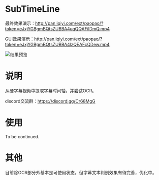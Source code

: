 # SubTimeLine

最终效果演示：http://pan.iqiyi.com/ext/paopao/?token=eJxjYGBgmBQtsZUBBA4uqQQAFiIDmQ.mp4

GUI效果演示：http://pan.iqiyi.com/ext/paopao/?token=eJxjYGBgmBQtsZUBBA4lzQEAFcQDew.mp4

![结果预览](http://puui.qpic.cn/vshpic/0/UG7pzw5ZCmPbM3Ga8ptbxMTox5weObjuaJa2bp1NZaDSAUDB_0/0)

# 说明

从硬字幕视频中提取字幕时间轴，并尝试OCR。

discord交流群：https://discord.gg/Cr68MgG

# 使用

To be continued.

# 其他

目前除OCR部分外基本是可使用状态，但字幕文本判别效果有待完善，优化中。